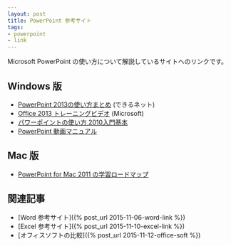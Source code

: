```yaml
---
layout: post
title: PowerPoint 参考サイト
tags:
- powerpoint
- link
---
```

Microsoft PowerPoint の使い方について解説しているサイトへのリンクです。

## Windows 版
- [PowerPoint 2013の使い方まとめ](https://dekiru.net/article/5250/) (できるネット)
- [Office 2013 トレーニングビデオ](http://www.microsoft.com/ja-jp/office/2013/business/training/training-video/default.aspx) (Microsoft)
- [パワーポイントの使い方 2010入門基本](http://office-powerpoint.com/)
- [PowerPoint 動画マニュアル](http://www.dougamanual.com/webdemo/ppt2007.html)

## Mac 版
- [PowerPoint for Mac 2011 の学習ロードマップ](https://support.office.com/ja-JP/article/PowerPoint-for-Mac-2011-%E3%81%AE%E5%AD%A6%E7%BF%92%E3%83%AD%E3%83%BC%E3%83%89%E3%83%9E%E3%83%83%E3%83%97-9dceaa22-7645-4486-b329-fc8f1df67763?CorrelationId=d88a93ae-97f4-41ef-8892-ed44b029421d)

## 関連記事
- [Word 参考サイト]({% post_url 2015-11-06-word-link %})
- [Excel 参考サイト]({% post_url 2015-11-10-excel-link %})
- [オフィスソフトの比較]({% post_url 2015-11-12-office-soft %})
